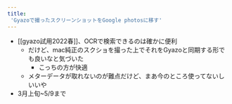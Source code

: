 ```yaml
---
title:
 'Gyazoで撮ったスクリーンショットをGoogle photosに移す'
---
```


- [[gyazo試用2022春]]、OCRで検索できるのは確かに便利
    - だけど、mac純正のスクショを撮った上でそれをGyazoと同期する形でも良いなと気づいた
        - こっちの方が快適
    - メターデータが取れないのが難点だけど、まあ今のところ使ってないしいいや
- 3月上旬~5/9まで
